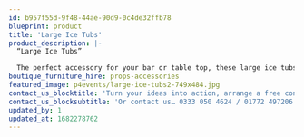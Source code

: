 ```yaml
---
id: b957f55d-9f48-44ae-90d9-0c4de32ffb78
blueprint: product
title: 'Large Ice Tubs'
product_description: |-
  “Large Ice Tubs”

  The perfect accessory for your bar or table top, these large ice tubs will chill your wine, beer, or champagne whilst adding a touch of glamour.
boutique_furniture_hire: props-accessories
featured_image: p4events/large-ice-tubs2-749x484.jpg
contact_us_blocktitle: 'Turn your ideas into action, arrange a free consultation'
contact_us_blocksubtitle: 'Or contact us… 0333 050 4624 / 01772 497206 or email us: info@p4events.co.uk'
updated_by: 1
updated_at: 1682278762
---
```

